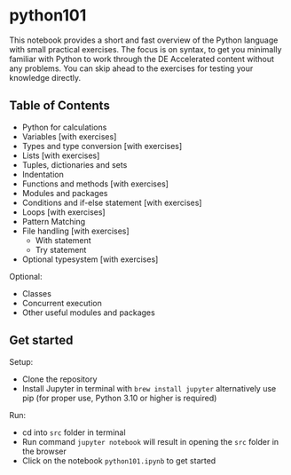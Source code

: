 # python101
This notebook provides a short and fast overview of the Python language with small practical exercises. 
The focus is on syntax, to get you minimally familiar with Python to work through the DE Accelerated content without any problems. 
You can skip ahead to the exercises for testing your knowledge directly.

## Table of Contents
- Python for calculations
- Variables [with exercises]
- Types and type conversion [with exercises]
- Lists [with exercises]
- Tuples, dictionaries and sets
- Indentation
- Functions and methods [with exercises]
- Modules and packages
- Conditions and if-else statement [with exercises]
- Loops [with exercises]
- Pattern Matching
- File handling [with exercises]
  - With statement
  - Try statement
- Optional typesystem [with exercises]

Optional:
- Classes
- Concurrent execution
- Other useful modules and packages

## Get started

Setup:
- Clone the repository
- Install Jupyter in terminal with `brew install jupyter` alternatively use pip 
(for proper use, Python 3.10 or higher is required)

Run:
- cd into `src` folder in terminal
- Run command `jupyter notebook` will result in opening the `src` folder in the browser
- Click on the notebook `python101.ipynb` to get started

